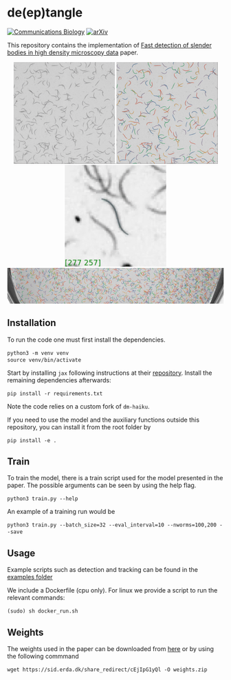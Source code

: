 # de(ep)tangle

[![Communications Biology](https://img.shields.io/badge/CommsBio-10.1038/s42003--023--05098--1-blue?style=flat)](https://www.nature.com/articles/s42003-023-05098-1)
[![arXiv](https://img.shields.io/badge/arXiv-2301.04460-b31b1b.svg?style=flat)](https://arxiv.org/abs/2301.04460)

This repository contains the implementation of [Fast detection of slender bodies in high density microscopy data](https://www.nature.com/articles/s42003-023-05098-1) paper.

<p align="center">
  <img src="https://github.com/kirkegaardlab/deeptanglelabel/blob/main/docs/figures/tracking.gif" height="236" />
  <img src="https://github.com/kirkegaardlab/deeptanglelabel/blob/main/docs/figures/following.gif" height="236" />
  <img src="https://github.com/kirkegaardlab/deeptanglelabel/blob/main/docs/figures/dense.png" width="720" />
</p>

## Installation
To run the code one must first install the dependencies.

```setup
python3 -m venv venv
source venv/bin/activate
```
Start by installing `jax` following instructions at their [repository](https://github.com/google/jax?tab=readme-ov-file#installation).
Install the remaining dependencies afterwards:

```setup
pip install -r requirements.txt
```
Note the code relies on a custom fork of `dm-haiku`.


If you need to use the model and the auxiliary functions outside this repository, you can install it from the root folder by
```install
pip install -e .
```

## Train
To train the model, there is a train script used for the model presented in the paper.
The possible arguments can be seen by using the help flag.
```train
python3 train.py --help
```

An example of a training run would be
```train
python3 train.py --batch_size=32 --eval_interval=10 --nworms=100,200 --save
```

## Usage
Example scripts such as detection and tracking can be found in the [examples folder](./examples)

We include a Dockerfile (cpu only). For linux we provide a script to run the relevant commands:
```
(sudo) sh docker_run.sh
```


## Weights
The weights used in the paper can be downloaded from [here](https://sid.erda.dk/share_redirect/cEjIpG1yQl)
or by using the following commmand
```download
wget https://sid.erda.dk/share_redirect/cEjIpG1yQl -O weights.zip
```


